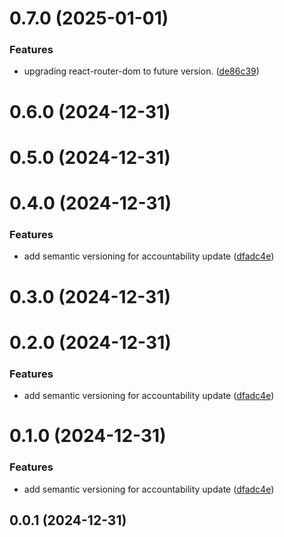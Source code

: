 # 0.7.0 (2025-01-01)


### Features

* upgrading react-router-dom to future version. ([de86c39](https://github.com/lemonsprites/matsa-app/commit/de86c3967659da4d1705e1f5c86e0173b122e8ae))



# 0.6.0 (2024-12-31)



# 0.5.0 (2024-12-31)



# 0.4.0 (2024-12-31)


### Features

* add semantic versioning for accountability update ([dfadc4e](https://github.com/lemonsprites/matsa-app/commit/dfadc4ec5766db011fb8495f3deb06123839e6ee))

# 0.3.0 (2024-12-31)



# 0.2.0 (2024-12-31)


### Features

* add semantic versioning for accountability update ([dfadc4e](https://github.com/lemonsprites/matsa-app/commit/dfadc4ec5766db011fb8495f3deb06123839e6ee))



# 0.1.0 (2024-12-31)


### Features

* add semantic versioning for accountability update ([dfadc4e](https://github.com/lemonsprites/matsa-app/commit/dfadc4ec5766db011fb8495f3deb06123839e6ee))



## 0.0.1 (2024-12-31)



